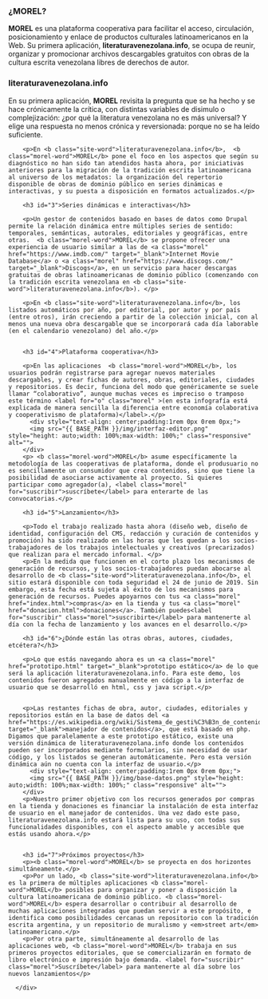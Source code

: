 <h3 id="1">¿MOREL?</h3>
        <p>
          <b class="morel-word">MOREL</b> es una plataforma cooperativa para facilitar el acceso, circulación, posicionamiento y enlace de productos culturales latinoamericanos en la Web. Su primera aplicación, <b class="site-word">literaturavenezolana.info</b>, se ocupa de reunir, organizar y promocionar archivos descargables gratuitos con obras de la cultura escrita venezolana libres de derechos de autor.
        </p>
        <h3 id="2">literaturavenezolana.info</h3>
        <p>
          En su primera aplicación,  <b class="morel-word">MOREL</b> revisita la pregunta que se ha hecho y se hace crónicamente la crítica, con distintas variables de disimulo o complejización: ¿por qué la literatura venezolana no es más universal? Y elige una respuesta no menos crónica y reversionada: porque no se ha leído suficiente.
        </p>

        <p>En <b class="site-word">literaturavenezolana.info</b>,  <b class="morel-word">MOREL</b> pone el foco en los aspectos que según su diagnóstico no han sido tan atendidos hasta ahora, por iniciativas anteriores para la migración de la tradición escrita latinoamericana al universo de los metadatos: la organización del repertorio disponible de obras de dominio público en series dinámicas e interactivas, y su puesta a disposición en formatos actualizados.</p>

        <h3 id="3">Series dinámicas e interactivas</h3>

        <p>Un gestor de contenidos basado en bases de datos como Drupal permite la relación dinámica entre múltiples series de sentido: temporales, semánticas, autorales, editoriales y geográficas, entre otras.  <b class="morel-word">MOREL</b> se propone ofrecer una experiencia de usuario similar a las de <a class="morel" href="https://www.imdb.com/" target="_blank">Internet Movie Database</a> o <a class="morel" href="https://www.discogs.com/" target="_blank">Discogs</a>, en un servicio para hacer descargas gratuitas de obras latinoamericanas de dominio público (comenzando con la tradición escrita venezolana en <b class="site-word">literaturavenezolana.info</b>). </p>

        <p>En <b class="site-word">literaturavenezolana.info</b>, los listados automáticos por año, por editorial, por autor y por país (entre otros), irán creciendo a partir de la colección inicial, con al menos una nueva obra descargable que se incorporará cada día laborable (en el calendario venezolano) del año.</p>

        
        <h3 id="4">Plataforma cooperativa</h3>

        <p>En las aplicaciones  <b class="morel-word">MOREL</b>, los usuarios podrán registrarse para agregar nuevos materiales descargables, y crear fichas de autores, obras, editoriales, ciudades y repositorios. Es decir, funciona del modo que genéricamente se suele llamar “colaborativo”, aunque muchas veces es impreciso o tramposo este término <label for="o" class="morel" >(en esta infografía está explicada de manera sencilla la diferencia entre economía colaborativa y cooperativismo de plataforma)</label>.</p>
          <div style="text-align: center;padding:1rem 0px 0rem 0px;">
          <img src="{{ BASE_PATH }}/img/interfaz-editor.png" style="height: auto;width: 100%;max-width: 100%;" class="responsive" alt="">
        </div>
        <p> <b class="morel-word">MOREL</b> asume específicamente la metodología de las cooperativas de plataforma, donde el produsuario no es sencillamente un consumidor que crea contenidos, sino que tiene la posibilidad de asociarse activamente al proyecto. Si quieres participar como agregador(a), <label class="morel" for="suscribir">suscríbete</label> para enterarte de las convocatorias.</p>

        <h3 id="5">Lanzamiento</h3>

        <p>Todo el trabajo realizado hasta ahora (diseño web, diseño de identidad, configuración del CMS, redacción y curación de contenidos y promoción) ha sido realizado en las horas que les quedan a los socios-trabajadores de los trabajos intelectuales y creativos (precarizados) que realizan para el mercado informal. </p>
        <p>En la medida que funcionen en el corto plazo los mecanismos de generación de recursos, y los socios-trabajadores puedan abocarse al desarrollo de <b class="site-word">literaturavenezolana.info</b>, el sitio estará disponible con toda seguridad el 24 de junio de 2019. Sin embargo, esta fecha está sujeta al éxito de los mecanismos para generación de recursos. Puedes apoyarnos con tus <a class="morel" href="index.html">compras</a> en la tienda y tus <a class="morel" href="donacion.html">donaciones</a>. También puedes<label for="suscribir" class="morel">suscribirte</label> para mantenerte al día con la fecha de lanzamiento y los avances en el desarrollo.</p>

        <h3 id="6">¿Dónde están las otras obras, autores, ciudades, etcétera?</h3>
        
        <p>Lo que estás navegando ahora es un <a class="morel" href="prototipo.html" target="_blank">prototipo estático</a> de lo que será la aplicación literaturavenezolana.info. Para este demo, los contenidos fueron agregados manualmente en código a la interfaz de usuario que se desarrolló en html, css y java script.</p>

       
        <p>Las restantes fichas de obra, autor, ciudades, editoriales y repositorios están en la base de datos del <a href="https://es.wikipedia.org/wiki/Sistema_de_gesti%C3%B3n_de_contenidos" target="_blank">manejador de contenidos</a>, que está basado en php. Digamos que paralelamente a este prototipo estático, existe una versión dinámica de literaturavenezolana.info donde los contenidos pueden ser incorporados mediante formularios, sin necesidad de usar código, y los listados se generan automáticamente. Pero esta versión dinámica aún no cuenta con la interfaz de usuario.</p>
          <div style="text-align: center;padding:1rem 0px 0rem 0px;">
          <img src="{{ BASE_PATH }}/img/base-datos.png" style="height: auto;width: 100%;max-width: 100%;" class="responsive" alt="">
        </div>
        <p>Nuestro primer objetivo con los recursos generados por compras en la tienda y donaciones es financiar la instalación de esta interfaz de usuario en el manejador de contenidos. Una vez dado este paso, literaturavenezolana.info estará lista para su uso, con todas sus funcionalidades disponibles, con el aspecto amable y accesible que estás usando ahora.</p>
        

        <h3 id="7">Próximos proyectos</h3>
        <p><b class="morel-word">MOREL</b> se proyecta en dos horizontes simultáneamente.</p>
        <p>Por un lado, <b class="site-word">literaturavenezolana.info</b> es la primera de múltiples aplicaciones <b class="morel-word">MOREL</b> posibles para organizar y poner a disposición la cultura latinoamericana de dominio público. <b class="morel-word">MOREL</b> espera desarrollar o contribuir al desarrollo de muchas aplicaciones integradas que puedan servir a este propósito, e identifica como posibilidades cercanas un repositorio con la tradición escrita argentina, y un repositorio de muralismo y <em>street art</em> latinoamericano.</p>
        <p>Por otra parte, simultáneamente al desarrollo de las aplicaciones web, <b class="morel-word">MOREL</b> trabaja en sus primeros proyectos editoriales, que se comercializarán en formato de libro electrónico e impresión bajo demanda. <label for="suscribir" class="morel">Suscríbete</label> para mantenerte al día sobre los nuevos lanzamientos</p>
        
      </div>